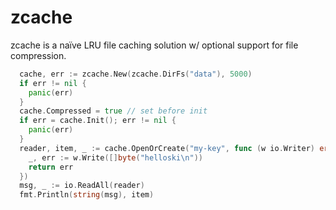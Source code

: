 # zcache
zcache is a naïve LRU file caching solution w/ optional support for file 
compression.

```go
  cache, err := zcache.New(zcache.DirFs("data"), 5000)
  if err != nil {
    panic(err)
  }
  cache.Compressed = true // set before init
  if err = cache.Init(); err != nil {
    panic(err)
  }
  reader, item, _ := cache.OpenOrCreate("my-key", func (w io.Writer) error {
    _, err := w.Write([]byte("helloski\n"))
    return err
  })
  msg, _ := io.ReadAll(reader)
  fmt.Println(string(msg), item)
```